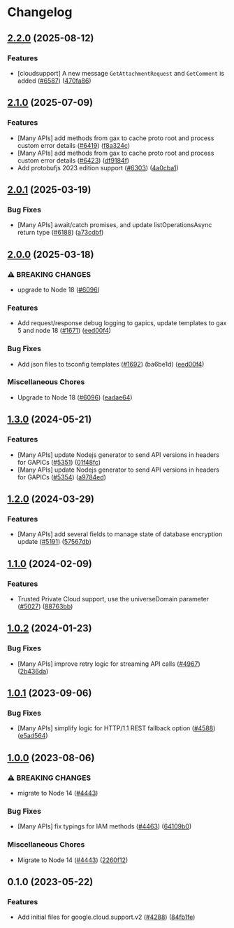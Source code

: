 # Changelog

## [2.2.0](https://github.com/googleapis/google-cloud-node/compare/support-v2.1.0...support-v2.2.0) (2025-08-12)


### Features

* [cloudsupport] A new message `GetAttachmentRequest` and `GetComment` is added ([#6587](https://github.com/googleapis/google-cloud-node/issues/6587)) ([470fa86](https://github.com/googleapis/google-cloud-node/commit/470fa86edc902a058b2c0a7abeea4754dca4ae07))

## [2.1.0](https://github.com/googleapis/google-cloud-node/compare/support-v2.0.1...support-v2.1.0) (2025-07-09)


### Features

* [Many APIs] add methods from gax to cache proto root and process custom error details ([#6419](https://github.com/googleapis/google-cloud-node/issues/6419)) ([f8a324c](https://github.com/googleapis/google-cloud-node/commit/f8a324ca5c3bc0f730e4ed67d9407c44f2414936))
* [Many APIs] add methods from gax to cache proto root and process custom error details ([#6423](https://github.com/googleapis/google-cloud-node/issues/6423)) ([df9184f](https://github.com/googleapis/google-cloud-node/commit/df9184fe9fb00013ef519f093c4de5fd54ec2ce9))
* Add protobufjs 2023 edition support ([#6303](https://github.com/googleapis/google-cloud-node/issues/6303)) ([4a0cba1](https://github.com/googleapis/google-cloud-node/commit/4a0cba1e41a9aeb9c15ad31487ef013c8277cfef))

## [2.0.1](https://github.com/googleapis/google-cloud-node/compare/support-v2.0.0...support-v2.0.1) (2025-03-19)


### Bug Fixes

* [Many APIs] await/catch promises, and update listOperationsAsync return type ([#6188](https://github.com/googleapis/google-cloud-node/issues/6188)) ([a73cdbf](https://github.com/googleapis/google-cloud-node/commit/a73cdbfe33d5ba9952f0c87cb9d5d12ee8753dd2))

## [2.0.0](https://github.com/googleapis/google-cloud-node/compare/support-v1.3.0...support-v2.0.0) (2025-03-18)


### ⚠ BREAKING CHANGES

* upgrade to Node 18 ([#6096](https://github.com/googleapis/google-cloud-node/issues/6096))

### Features

* Add request/response debug logging to gapics, update templates to gax 5 and node 18 ([#1671](https://github.com/googleapis/google-cloud-node/issues/1671)) ([eed00f4](https://github.com/googleapis/google-cloud-node/commit/eed00f4e4de22392db3a440a20486c3eeb9d33a6))


### Bug Fixes

* Add json files to tsconfig templates ([#1692](https://github.com/googleapis/google-cloud-node/issues/1692)) (ba6be1d) ([eed00f4](https://github.com/googleapis/google-cloud-node/commit/eed00f4e4de22392db3a440a20486c3eeb9d33a6))


### Miscellaneous Chores

* Upgrade to Node 18 ([#6096](https://github.com/googleapis/google-cloud-node/issues/6096)) ([eadae64](https://github.com/googleapis/google-cloud-node/commit/eadae64d54e07aa2c65097ea52e65008d4e87436))

## [1.3.0](https://github.com/googleapis/google-cloud-node/compare/support-v1.2.0...support-v1.3.0) (2024-05-21)


### Features

* [Many APIs] update Nodejs generator to send API versions in headers for GAPICs ([#5351](https://github.com/googleapis/google-cloud-node/issues/5351)) ([01f48fc](https://github.com/googleapis/google-cloud-node/commit/01f48fce63ec4ddf801d59ee2b8c0db9f6fb8372))
* [Many APIs] update Nodejs generator to send API versions in headers for GAPICs ([#5354](https://github.com/googleapis/google-cloud-node/issues/5354)) ([a9784ed](https://github.com/googleapis/google-cloud-node/commit/a9784ed3db6ee96d171762308bbbcd57390b6866))

## [1.2.0](https://github.com/googleapis/google-cloud-node/compare/support-v1.1.0...support-v1.2.0) (2024-03-29)


### Features

* [Many APIs] add several fields to manage state of database encryption update ([#5191](https://github.com/googleapis/google-cloud-node/issues/5191)) ([57567db](https://github.com/googleapis/google-cloud-node/commit/57567db36033ca53ae2f54e6517b8cd12145bb82))

## [1.1.0](https://github.com/googleapis/google-cloud-node/compare/support-v1.0.2...support-v1.1.0) (2024-02-09)


### Features

* Trusted Private Cloud support, use the universeDomain parameter  ([#5027](https://github.com/googleapis/google-cloud-node/issues/5027)) ([88763bb](https://github.com/googleapis/google-cloud-node/commit/88763bb1b7ce9ff884b9e3f476230d38985b2ff2))

## [1.0.2](https://github.com/googleapis/google-cloud-node/compare/support-v1.0.1...support-v1.0.2) (2024-01-23)


### Bug Fixes

* [Many APIs] improve retry logic for streaming API calls ([#4967](https://github.com/googleapis/google-cloud-node/issues/4967)) ([2b436da](https://github.com/googleapis/google-cloud-node/commit/2b436da08c000b06b7b17d2a0be139032d696274))

## [1.0.1](https://github.com/googleapis/google-cloud-node/compare/support-v1.0.0...support-v1.0.1) (2023-09-06)


### Bug Fixes

* [Many APIs] simplify logic for HTTP/1.1 REST fallback option ([#4588](https://github.com/googleapis/google-cloud-node/issues/4588)) ([e5ad564](https://github.com/googleapis/google-cloud-node/commit/e5ad564f74dc7a36c0e8cd8de173428a99f1deae))

## [1.0.0](https://github.com/googleapis/google-cloud-node/compare/support-v0.1.0...support-v1.0.0) (2023-08-06)


### ⚠ BREAKING CHANGES

* migrate to Node 14 ([#4443](https://github.com/googleapis/google-cloud-node/issues/4443))

### Bug Fixes

* [Many APIs] fix typings for IAM methods ([#4463](https://github.com/googleapis/google-cloud-node/issues/4463)) ([64109b0](https://github.com/googleapis/google-cloud-node/commit/64109b007521c418cefe09c18a92cc6eaef0932c))


### Miscellaneous Chores

* Migrate to Node 14 ([#4443](https://github.com/googleapis/google-cloud-node/issues/4443)) ([2260f12](https://github.com/googleapis/google-cloud-node/commit/2260f12543d171bda95345e53475f5f0fdc45770))

## 0.1.0 (2023-05-22)


### Features

* Add initial files for google.cloud.support.v2 ([#4288](https://github.com/googleapis/google-cloud-node/issues/4288)) ([84fb1fe](https://github.com/googleapis/google-cloud-node/commit/84fb1febb2e50ba9aa1c7d863eb31ab0aab52e25))

